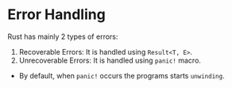 # Error Handling
Rust has mainly 2 types of errors:
1. Recoverable Errors: It is handled using `Result<T, E>`.
2. Unrecoverable Errors: It is handled using `panic!` macro.

- By default, when `panic!` occurs the programs starts `unwinding`. 
